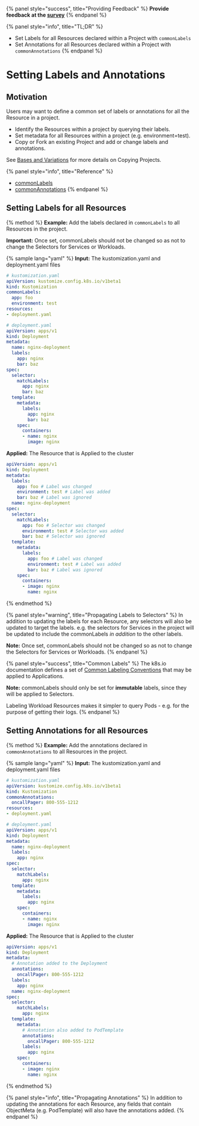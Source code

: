 {% panel style="success", title="Providing Feedback" %}
**Provide feedback at the [survey](https://www.surveymonkey.com/r/CLQBQHR)**
{% endpanel %}

{% panel style="info", title="TL;DR" %}
- Set Labels for all Resources declared within a Project with `commonLabels`
- Set Annotations for all Resources declared within a Project with `commonAnnotations`
{% endpanel %}

# Setting Labels and Annotations

## Motivation

Users may want to define a common set of labels or annotations for all the Resource in a project.

- Identify the Resources within a project by querying their labels.
- Set metadata for all Resources within a project (e.g. environment=test).
- Copy or Fork an existing Project and add or change labels and annotations.

See [Bases and Variations](../app_customization/bases_and_variants.md) for more details on Copying Projects.

{% panel style="info", title="Reference" %}
- [commonLabels](../reference/kustomize.md#commonlabels)
- [commonAnnotations](../reference/kustomize.md#commonannotations)
{% endpanel %}


## Setting Labels for all Resources

{% method %}
**Example:** Add the labels declared in `commonLabels` to all Resources in the project.

**Important:** Once set, commonLabels should not be changed so as not to change the Selectors for Services
or Workloads.

{% sample lang="yaml" %}
**Input:** The kustomization.yaml and deployment.yaml files

```yaml
# kustomization.yaml
apiVersion: kustomize.config.k8s.io/v1beta1
kind: Kustomization
commonLabels:
  app: foo
  environment: test
resources:
- deployment.yaml
```

```yaml
# deployment.yaml
apiVersion: apps/v1
kind: Deployment
metadata:
  name: nginx-deployment
  labels:
    app: nginx
    bar: baz
spec:
  selector:
    matchLabels:
      app: nginx
      bar: baz
  template:
    metadata:
      labels:
        app: nginx
        bar: baz
    spec:
      containers:
      - name: nginx
        image: nginx
```

**Applied:** The Resource that is Applied to the cluster

```yaml
apiVersion: apps/v1
kind: Deployment
metadata:
  labels:
    app: foo # Label was changed
    environment: test # Label was added
    bar: baz # Label was ignored
  name: nginx-deployment
spec:
  selector:
    matchLabels:
      app: foo # Selector was changed
      environment: test # Selector was added
      bar: baz # Selector was ignored
  template:
    metadata:
      labels:
        app: foo # Label was changed
        environment: test # Label was added
        bar: baz # Label was ignored
    spec:
      containers:
      - image: nginx
        name: nginx
```
{% endmethod %}

{% panel style="warning", title="Propagating Labels to Selectors" %}
In addition to updating the labels for each Resource, any selectors will also be updated to target the
labels.  e.g. the selectors for Services in the project will be updated to include the commonLabels
*in addition* to the other labels.

**Note:** Once set, commonLabels should not be changed so as not to change the Selectors for Services
or Workloads.
{% endpanel %}

{% panel style="success", title="Common Labels" %}
The k8s.io documentation defines a set of [Common Labeling Conventions](https://kubernetes.io/docs/concepts/overview/working-with-objects/common-labels/)
that may be applied to Applications.

**Note:** commonLabels should only be set for **immutable** labels, since they will be applied to Selectors.

Labeling Workload Resources makes it simpler to query Pods - e.g. for the purpose of getting their logs.
{% endpanel %}


## Setting Annotations for all Resources

{% method %}
**Example:** Add the annotations declared in `commonAnnotations` to all Resources in the project.

{% sample lang="yaml" %}
**Input:** The kustomization.yaml and deployment.yaml files

```yaml
# kustomization.yaml
apiVersion: kustomize.config.k8s.io/v1beta1
kind: Kustomization
commonAnnotations:
  oncallPager: 800-555-1212
resources:
- deployment.yaml
```

```yaml
# deployment.yaml
apiVersion: apps/v1
kind: Deployment
metadata:
  name: nginx-deployment
  labels:
    app: nginx
spec:
  selector:
    matchLabels:
      app: nginx
  template:
    metadata:
      labels:
        app: nginx
    spec:
      containers:
      - name: nginx
        image: nginx
```

**Applied:** The Resource that is Applied to the cluster

```yaml
apiVersion: apps/v1
kind: Deployment
metadata:
  # Annotation added to the Deployment
  annotations:
    oncallPager: 800-555-1212
  labels:
    app: nginx
  name: nginx-deployment
spec:
  selector:
    matchLabels:
      app: nginx
  template:
    metadata:
      # Annotation also added to PodTemplate
      annotations:
        oncallPager: 800-555-1212
      labels:
        app: nginx
    spec:
      containers:
      - image: nginx
        name: nginx
```
{% endmethod %}

{% panel style="info", title="Propagating Annotations" %}
In addition to updating the annotations for each Resource, any fields that contain ObjectMeta
(e.g. PodTemplate) will also have the annotations added.
{% endpanel %}
